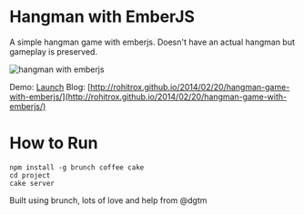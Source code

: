 # Hangman with EmberJS

A simple hangman game with emberjs. Doesn't have an actual hangman but gameplay is preserved.

![hangman with emberjs](http://rohitrox.github.io/images/blog_post_images/hangman-ember.png)

Demo: [Launch](https://github.com/RohitRox/hangman-with-ember)
Blog: [http://rohitrox.github.io/2014/02/20/hangman-game-with-emberjs/](http://rohitrox.github.io/2014/02/20/hangman-game-with-emberjs/)
# How to Run

```
npm install -g brunch coffee cake
cd project
cake server
```

Built using brunch, lots of love and help from @dgtm
